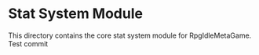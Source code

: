 # Stat System Module

This directory contains the core stat system module for RpgIdleMetaGame.
Test commit
